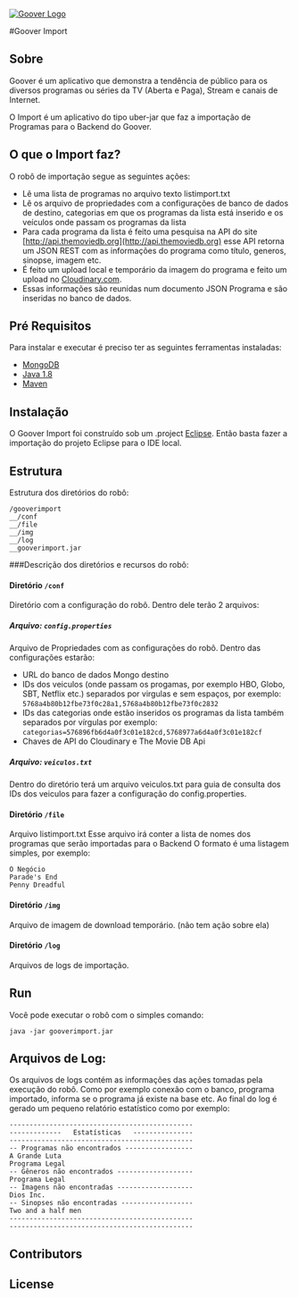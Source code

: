 [![Goover Logo](http://gooverbackend-gooverprd.rhcloud.com/images/logo.png)](http://www.gooverapp.com/)


#Goover Import

## Sobre

Goover é um aplicativo que demonstra a tendência de público para os diversos programas ou séries da TV (Aberta e Paga), Stream  e canais de Internet.

O Import é um aplicativo do tipo uber-jar que faz a importação de Programas para o Backend do Goover.

## O que o Import faz?

O robô de importação segue as seguintes ações:

* Lê uma lista de programas no arquivo texto listimport.txt
* Lê os arquivo de propriedades com a configurações de banco de dados de destino, categorias em que os programas da lista está inserido e os veículos onde passam os programas da lista
* Para cada programa da lista é feito uma pesquisa na API do site [http://api.themoviedb.org](http://api.themoviedb.org) esse API retorna um JSON REST com as informações do programa como título, generos, sinopse, imagem etc.
* É feito um upload local e temporário da imagem do programa e feito um upload no [Cloudinary.com](www.cloudinary.com).
* Essas informações são reunidas num documento JSON Programa e são inseridas no banco de dados.

## Pré Requisitos

Para instalar e executar é preciso ter as seguintes ferramentas instaladas:

* [MongoDB](www.mongodb.org)
* [Java 1.8](www.java.com)
* [Maven](www.maven.apache.org)

## Instalação

O Goover Import foi construído sob um .project [Eclipse](www.eclipse.org).
Então basta fazer a importação do projeto Eclipse para o IDE local.

## Estrutura

Estrutura dos diretórios do robô:

```
/gooverimport
__/conf
__/file
__/img
__/log
__gooverimport.jar
```

###Descrição dos diretórios e recursos do robô:


#### Diretório ```/conf```

Diretório com a configuração do robô. Dentro dele terão 2 arquivos:


##### Arquivo: ```config.properties```

Arquivo de Propriedades com as configurações do robô.
Dentro das configurações estarão:

* URL do banco de dados Mongo destino
* IDs dos veiculos (onde passam os progamas, por exemplo HBO, Globo, SBT, Netflix etc.) separados por virgulas e sem espaços, por exemplo:
```5768a4b80b12fbe73f0c28a1,5768a4b80b12fbe73f0c2832```
* IDs das categorias onde estão inseridos os programas da lista também separados por vírgulas por exemplo:
```categorias=576896fb6d4a0f3c01e182cd,5768977a6d4a0f3c01e182cf```
* Chaves de API do Cloudinary e The Movie DB Api



##### Arquivo: ```veiculos.txt```

Dentro do diretório terá um arquivo veiculos.txt para guia de consulta dos IDs dos veiculos para fazer a configuração do config.properties.


	

#### Diretório ```/file```

Arquivo listimport.txt
Esse arquivo irá conter a lista de nomes dos programas que serão importadas para o Backend
O formato é uma listagem simples, por exemplo:
```
O Negócio
Parade's End
Penny Dreadful
```

#### Diretório ```/img```

Arquivo de imagem de download temporário. (não tem ação sobre ela)


#### Diretório ```/log```

Arquivos de logs de importação.

## Run

Você pode executar o robô com o simples comando:

```
java -jar gooverimport.jar
```

## Arquivos de Log:

Os arquivos de logs contém as informações das ações tomadas pela execução do robô. Como por exemplo conexão com o banco, programa importado, informa se o programa já existe na base etc.
Ao final do log é gerado um pequeno relatório estatístico como por exemplo:

```
----------------------------------------------
-------------   Estatísticas   ---------------
----------------------------------------------
-- Programas não encontrados -----------------
A Grande Luta
Programa Legal
-- Gêneros não encontrados -------------------
Programa Legal
-- Imagens não encontradas -------------------
Dios Inc.
-- Sinopses não encontradas ------------------
Two and a half men
----------------------------------------------
----------------------------------------------
```

## Contributors



## License